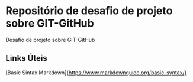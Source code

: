 # Repositório de desafio de projeto sobre GIT-GitHub
Desafio de projeto sobre GIT-GitHub

## Links Úteis
[Basic Sintax Markdown]{https://www.markdownguide.org/basic-syntax/}
